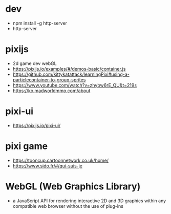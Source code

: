 # dev 
- npm install -g http-server
- http-server

# pixijs
- 2d game dev webGL
- https://pixijs.io/examples/#/demos-basic/container.js
- https://github.com/kittykatattack/learningPixi#using-a-particlecontainer-to-group-sprites
- https://www.youtube.com/watch?v=zhybw6rE_QU&t=219s
- https://ko.madworldmmo.com/about

# pixi-ui
- https://pixijs.io/pixi-ui/

# pixi game 
- https://tooncup.cartoonnetwork.co.uk/home/
- https://www.sido.fr/#/qui-suis-je

# WebGL (Web Graphics Library)
- a JavaScript API for rendering interactive 2D and 3D graphics within any compatible web browser without the use of plug-ins 
